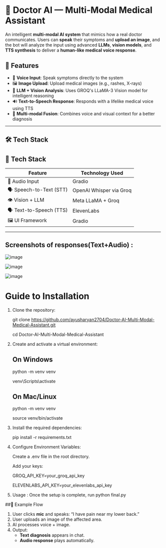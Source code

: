 # 🧠 Doctor AI — Multi-Modal Medical Assistant

An intelligent **multi-modal AI system** that mimics how a real doctor communicates. Users can **speak** their symptoms and **upload an image**, and the bot will analyze the input using advanced **LLMs**, **vision models**, and **TTS synthesis** to deliver a **human-like medical voice response**.

## 🚀 Features

- 🎤 **Voice Input**: Speak symptoms directly to the system
- 🖼️ **Image Upload**: Upload medical images (e.g., rashes, X-rays)
- 🧠 **LLM + Vision Analysis**: Uses GROQ's LLaMA-3 Vision model for intelligent reasoning
- 🔊 **Text-to-Speech Response**: Responds with a lifelike medical voice using TTS
- 🔄 **Multi-modal Fusion**: Combines voice and visual context for a better diagnosis

---

## 🛠️ Tech Stack

## 🧠 Tech Stack

| Feature            | Technology Used             |
|--------------------|-----------------------------|
| 🎤 Audio Input     | Gradio                      |
| 🗣️ Speech-to-Text (STT) | OpenAI Whisper via Groq     |
| 👁️ Vision + LLM     | Meta LLaMA + Groq            |
| 🗣️ Text-to-Speech (TTS) | ElevenLabs                  |
| 🖼️ UI Framework     | Gradio                      |

---

## Screenshots of responses(Text+Audio) :
![image](https://github.com/user-attachments/assets/6ef3b156-24f1-46a5-b098-5184deb7ca86)

![image](https://github.com/user-attachments/assets/eabb3021-73d6-4255-bf56-d1f35de3d69a)

![image](https://github.com/user-attachments/assets/f22020c0-77dd-42eb-87e5-b3f5cf530c5b)

# Guide to Installation

1. Clone the repository:
   
     git clone https://github.com/ayusharyan2704/Doctor-AI-Multi-Modal-Medical-Assistant.git
   
     cd Doctor-AI-Multi-Modal-Medical-Assistant

2. Create and activate a virtual environment:
     ## On Windows
     python -m venv venv
   
     venv\Scripts\activate
   
     ## On Mac/Linux
     python -m venv venv
   
     source venv/bin/activate

4. Install the required dependencies:

   pip install -r requirements.txt

6. Configure Environment Variables:

   Create a .env file in the root directory.

   Add your keys:
   
     GROQ_API_KEY=your_groq_api_key
   
     ELEVENLABS_API_KEY=your_elevenlabs_api_key
   
7. Usage : Once the setup is complete, run python final.py


##🧪 Example Flow

1. User clicks **mic** and speaks: “I have pain near my lower back.”
2. User uploads an image of the affected area.
3. AI processes voice + image.
4. Output:
   - **Text diagnosis** appears in chat.
   - **Audio response** plays automatically.



